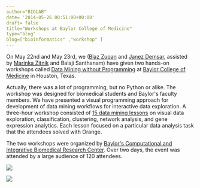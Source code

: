 ```yaml
---
author="BIOLAB"
date= '2014-05-26 00:51:00+00:00'
draft= false
title="Workshops at Baylor College of Medicine"
type="blog"
blog=["bioinformatics" ,"workshop" ]
---
```


On May 22nd and May 23rd, we ([Blaz Zupan](http://www.biolab.si/en/blaz-zupan/default.html) and [Janez Demsar](http://www.fri.uni-lj.si/en/janez-demsar), assisted by [Marinka Zitnik](http://www.fri.uni-lj.si/en/marinka-zitnik/default.html) and Balaji Santhanam) have given two hands-on workshops called [Data Mining without Programming](https://www.bcm.edu/research/centers/computational-and-integrative-biomedical-research/index.cfm?pmid=25960) at [Baylor College of Medicine](https://www.bcm.edu/) in Houston, Texas.

Actually, there was a lot of programming, but no Python or alike. The workshop was designed for biomedical students and Baylor's faculty members. We have presented a visual programming approach for development of data mining workflows for interactive data exploration. A three-hour workshop consisted of [15 data mining lessons](http://goo.gl/vNsk54) on visual data exploration, classification, clustering, network analysis, and gene expression analytics. Each lesson focused on a particular data analysis task that the attendees solved with Orange.

The two workshops were organized by [Baylor's Computational and Integrative Biomedical Research Center](https://www.bcm.edu/research/centers/computational-and-integrative-biomedical-research). Over two days, the event was attended by a large audience of 120 attendees.

![](/images/2014/05/26/workshop-a.jpg__610x458_q95_crop_upscale.jpg)

![](/images/2014/05/26/workshop-b.jpg__610x458_q95_crop_upscale.jpg)

